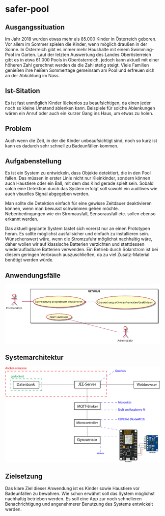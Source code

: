 # safer-pool

## Ausgangssituation
Im Jahr 2018 wurden etwas mehr als 85.000 Kinder in Österreich geboren. Vor allem im Sommer spielen die Kinder, wenn möglich draußen in der Sonne. In Österreich gibt es immer mehr Haushalte mit einem Swimming-Pool im Garten. Laut der letzten Auswertung des Landes Oberösterreich gibt es in etwa 61.000 Pools in Oberösterreich, jedoch kann aktuell mit einer höheren Zahl gerechnet werden da die Zahl stetig steigt. Viele Familien genießen ihre heißen Sommertage gemeinsam am Pool und erfreuen sich an der Abkühlung im Nass.

## Ist-Sitation
Es ist fast unmöglich Kinder lückenlos zu beaufsichtigen, da einen jeder noch so kleine Umstand ablenken kann. Beispiele für solche Ablenkungen wären ein Anruf oder auch ein kurzer Gang ins Haus, um etwas zu holen.

## Problem
Auch wenn die Zeit, in der die Kinder unbeaufsichtigt sind, noch so kurz ist kann es dadurch sehr schnell zu Badeunfällen kommen.

## Aufgabenstellung 
Es ist ein System zu entwickeln, dass Objekte detektiert, die in den Pool fallen. Das müssen in erster Linie nicht nur Kleinkinder, sondern können auch Haustiere oder ein Ball, mit dem das Kind gerade spielt sein. Sobald solch eine Detektion durch das System erfolgt soll sowohl ein auditives wie auch visuelles Signal abgegeben werden.

Man sollte die Detektion einfach für eine gewisse Zeitdauer deaktivieren können, wenn man bewusst schwimmen gehen möchte. Nebenbedingungen wie ein Stromausfall, Sensorausfall etc. sollen ebenso erkannt werden.

Das aktuell geplante System tastet sich vorerst nur an einen Prototypen heran. Es sollte möglichst ausfallsicher und einfach zu installieren sein. Wünschenswert wäre, wenn die Stromzufuhr möglichst nachhaltig wäre, daher wollen wir auf klassische Batterien verzichten und stattdessen wiederaufladbare Batterien verwenden. Ein Betrieb durch Solarstrom ist bei diesem geringen Verbrauch auszuschließen, da zu viel Zusatz-Material benötigt werden würde.

## Anwendungsfälle
![Use-Case-Diagramm](https://raw.githubusercontent.com/KonstantinFrank01/safer-pool/master/Assets/use_case_diagram.png)

## Systemarchitektur
![Systemarchitektur](https://raw.githubusercontent.com/KonstantinFrank01/safer-pool/master/Assets/systemarchitekturNetunus.jpg)

## Zielsetzung
Das klare Ziel dieser Anwendung ist es Kinder sowie Haustiere vor Badeunfällen zu bewahren. Wie schon erwähnt soll das System möglichst nachhaltig betrieben werden. Es soll eine App zur noch schnelleren Benachrichtigung und angenehmerer Benutzung des Systems entwickelt werden.
